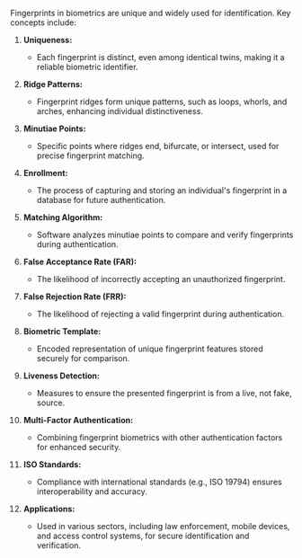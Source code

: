 Fingerprints in biometrics are unique and widely used for identification. Key concepts include:

1. **Uniqueness:**
    
    - Each fingerprint is distinct, even among identical twins, making it a reliable biometric identifier.
2. **Ridge Patterns:**
    
    - Fingerprint ridges form unique patterns, such as loops, whorls, and arches, enhancing individual distinctiveness.
3. **Minutiae Points:**
    
    - Specific points where ridges end, bifurcate, or intersect, used for precise fingerprint matching.
4. **Enrollment:**
    
    - The process of capturing and storing an individual's fingerprint in a database for future authentication.
5. **Matching Algorithm:**
    
    - Software analyzes minutiae points to compare and verify fingerprints during authentication.
6. **False Acceptance Rate (FAR):**
    
    - The likelihood of incorrectly accepting an unauthorized fingerprint.
7. **False Rejection Rate (FRR):**
    
    - The likelihood of rejecting a valid fingerprint during authentication.
8. **Biometric Template:**
    
    - Encoded representation of unique fingerprint features stored securely for comparison.
9. **Liveness Detection:**
    
    - Measures to ensure the presented fingerprint is from a live, not fake, source.
10. **Multi-Factor Authentication:**
    
    - Combining fingerprint biometrics with other authentication factors for enhanced security.
11. **ISO Standards:**
    
    - Compliance with international standards (e.g., ISO 19794) ensures interoperability and accuracy.
12. **Applications:**
    
    - Used in various sectors, including law enforcement, mobile devices, and access control systems, for secure identification and verification.